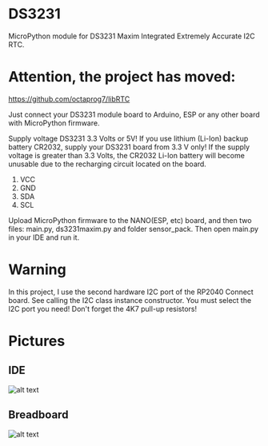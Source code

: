 # DS3231
MicroPython module for DS3231 Maxim Integrated Extremely Accurate I2C RTC.

# Attention, the project has moved: 
https://github.com/octaprog7/libRTC

Just connect your DS3231 module board to Arduino, ESP or any other board with MicroPython firmware.

Supply voltage DS3231 3.3 Volts or 5V! If you use lithium (Li-Ion) backup battery CR2032,
supply your DS3231 board from 3.3 V only! If the supply voltage is greater than
3.3 Volts, the СR2032 Li-Ion battery will become unusable due to the recharging circuit
located on the board.

1. VCC
2. GND
3. SDA
4. SCL

Upload MicroPython firmware to the NANO(ESP, etc) board, and then two files: main.py,
ds3231maxim.py and folder sensor_pack. Then open main.py in your IDE and run it.

# Warning

In this project, I use the second hardware I2C port of the RP2040 Connect board. 
See calling the I2C class instance constructor. You must select the I2С port you need! 
Don't forget the 4K7 pull-up resistors!

# Pictures

## IDE
![alt text](https://github.com/octaprog7/ds3131/blob/master/ide3231.png)
## Breadboard
![alt text](https://github.com/octaprog7/ds3131/blob/master/board3231.jpg)

